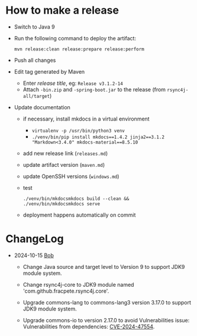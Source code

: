 How to make a release
=====================

* Switch to Java 9
* Run the following command to deploy the artifact:

  ```
  mvn release:clean release:prepare release:perform
  ```

* Push all changes
* Edit tag generated by Maven 

  * Enter *release title*, eg: `Release v3.1.2-14`
  * Attach `-bin.zip` and `-spring-boot.jar` to the release 
    (from `rsync4j-all/target`)

* Update documentation

  * if necessary, install mkdocs in a virtual environment
    
    * `virtualenv -p /usr/bin/python3 venv`
    * `./venv/bin/pip install mkdocs==1.4.2 jinja2==3.1.2 "Markdown<3.4.0" mkdocs-material==8.5.10`
    
  * add new release link (`releases.md`)
  * update artifact version (`maven.md`)
  * update OpenSSH versions (`windows.md`)
  * test 
    
    ```
    ./venv/bin/mkdocsmkdocs build --clean && ./venv/bin/mkdocsmkdocs serve
    ```
    
  * deployment happens automatically on commit

ChangeLog
=====================

* 2024-10-15 [Bob](mailto:bo.yang@telecwin.com)

  * Change Java source and target level to Version 9 to support JDK9 module system.

  * Change rsync4j-core to JDK9 module named 'com.github.fracpete.rsync4j.core'.

  * Upgrade commons-lang to commons-lang3 version 3.17.0 to support JDK9 module system.
  
  * Upgrade commons-io to version 2.17.0 to avoid Vulnerabilities issue: Vulnerabilities from dependencies: [CVE-2024-47554](https://cve.mitre.org/cgi-bin/cvename.cgi?name=CVE-2024-47554).


